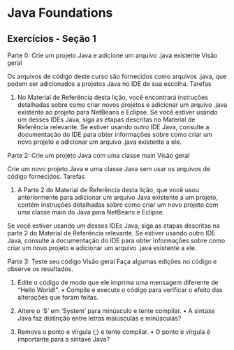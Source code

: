 # Java Foundations
## Exercícios - Seção 1

Parte 0: Crie um projeto Java e adicione um arquivo .java existente
Visão geral

Os arquivos de código deste curso são fornecidos como arquivos .java, que podem ser adicionados a projetos Java no IDE de sua escolha. 
Tarefas

1.	No Material de Referência desta lição, você encontrará instruções detalhadas sobre como criar novos projetos e adicionar um arquivo .java existente ao projeto para NetBeans e Eclipse. Se você estiver usando um desses IDEs Java, siga as etapas descritas no Material de Referência relevante. Se estiver usando outro IDE Java, consulte a documentação do IDE para obter informações sobre como criar um novo projeto e adicionar um arquivo .java existente a ele.

Parte 2: Crie um projeto Java com uma classe main 
Visão geral

Crie um novo projeto Java e uma classe Java sem usar os arquivos de código fornecidos.
Tarefas

1.	A Parte 2 do Material de Referência desta lição, que você usou anteriormente para adicionar um arquivo Java existente a um projeto, contém instruções detalhadas sobre como criar um novo projeto com uma classe main do Java para NetBeans e Eclipse. 

Se você estiver usando um desses IDEs Java, siga as etapas descritas na parte 2 do Material de Referência relevante. Se estiver usando outro IDE Java, consulte a documentação do IDE para obter informações sobre como criar um novo projeto e adicionar um arquivo .java existente a ele.

Parte 3: Teste seu código 
Visão geral
Faça algumas edições no código e observe os resultados.

1.	Edite o código de modo que ele imprima uma mensagem diferente de “Hello World!”.
•	Compile e execute o código para verificar o efeito das alterações que foram feitas.

2.	Altere o ‘S’ em ‘System’ para minúsculo e tente compilar.
•	A sintaxe Java faz distinção entre letras maiúsculas e minúsculas?

3.	Remova o ponto e vírgula (;) e tente compilar.
•	O ponto e vírgula é importante para a sintaxe Java?

